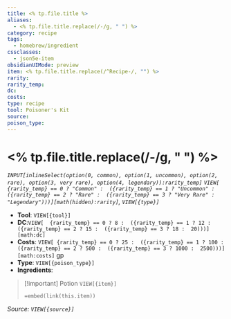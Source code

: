 ```yaml
---
title: <% tp.file.title %>
aliases:
  - <% tp.file.title.replace(/-/g, " ") %>
category: recipe
tags:
  - homebrew/ingredient
cssclasses:
  - json5e-item
obsidianUIMode: preview
item: <% tp.file.title.replace(/^Recipe-/, "") %>
rarity:
rarity_temp:
dc:
costs:
type: recipe
tool: Poisoner's Kit
source: 
poison_type:
---
```

# <% tp.file.title.replace(/-/g, " ") %>
*`INPUT[inlineSelect(option(0, common), option(1, uncommon), option(2, rare), option(3, very rare), option(4, legendary)):rarity_temp]` `VIEW[ {rarity_temp} == 0 ? "Common" :  ({rarity_temp} == 1 ? "Uncommon" :  ({rarity_temp} == 2 ? "Rare" :  ({rarity_temp} == 3 ? "Very Rare" :  "Legendary")))][math(hidden):rarity]`, `VIEW[{type}]`*

- **Tool**: `VIEW[{tool}]`
- **DC**:`VIEW[  {rarity_temp} == 0 ? 8 :  ({rarity_temp} == 1 ? 12 :  ({rarity_temp} == 2 ? 15 :  ({rarity_temp} == 3 ? 18 :  20)))][math:dc]`
- **Costs**: `VIEW[ {rarity_temp} == 0 ? 25 :  ({rarity_temp} == 1 ? 100 :  ({rarity_temp} == 2 ? 500 :  ({rarity_temp} == 3 ? 1000 :  2500)))][math:costs]`  gp
- **Type**: `VIEW[{poison_type}]`
- **Ingredients**: 


> [!important] Potion `VIEW[{item}]`
>
> `=embed(link(this.item))`

*Source: `VIEW[{source}]`*
